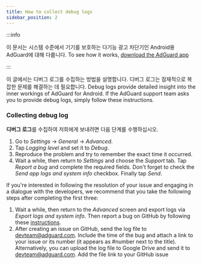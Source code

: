 ```yaml
---
title: How to collect debug logs
sidebar_position: 2
---
```


:::info

이 문서는 시스템 수준에서 기기를 보호하는 다기능 광고 차단기인 Android용 AdGuard에 대해 다룹니다. To see how it works, [download the AdGuard app](https://agrd.io/download-kb-adblock)

:::

이 글에서는 디버그 로그를 수집하는 방법을 설명합니다. 디버그 로그는 잠재적으로 복잡한 문제를 해결하는 데 필요합니다. Debug logs provide detailed insight into the inner workings of AdGuard for Android. If the AdGuard support team asks you to provide debug logs, simply follow these instructions.

### Collecting debug log

**디버그 로그**를 수집하여 저희에게 보내려면 다음 단계를 수행하십시오.

1. Go to *Settings* → *General* → *Advanced*.
1. Tap *Logging level* and set it to *Debug*.
1. Reproduce the problem and try to remember the exact time it occurred.
1. Wait a while, then return to *Settings* and choose the *Support* tab. Tap *Report a bug* and complete the required fields. Don't forget to check the *Send app logs and system info* checkbox. Finally tap *Send*.

If you're interested in following the resolution of your issue and engaging in a dialogue with the developers, we recommend that you take the following steps after completing the first three:

1. Wait a while, then return to the *Advanced* screen and export logs via *Export logs and system info*. Then report a bug on GitHub by following these [instructions](/guides/report-bugs.md).
1. After creating an issue on GitHub, send the log file to devteam@adguard.com. Include the time of the bug and attach a link to your issue or its number (it appears as #number next to the title). Alternatively, you can upload the log file to Google Drive and send it to devteam@adguard.com. Add the file link to your GitHub issue
